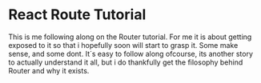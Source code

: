 # React Route Tutorial

This is me following along on the Router tutorial.
For me it is about getting exposed to it so that
i hopefully soon will start to grasp it.
Some make sense, and some dont.
It´s easy to follow along ofcourse, its another story
to actually understand it all, but i do thankfully
get the filosophy behind Router and why it exists.
